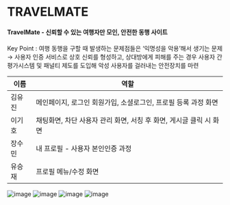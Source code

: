 # TRAVELMATE
#### TravelMate - 신뢰할 수 있는 여행자만 모인, 안전한 동행 사이트
Key Point : 여행 동행을 구할 때 발생하는 문제점들은 ‘익명성을 악용’해서 생기는 문제
→ 사용자 인증 서비스로 상호 신뢰를 형성하고, 상대방에게 피해를 주는 경우 사용자 간 평가시스템 및 패널티 제도를 도입해 악성 사용자를 걸러내는 안전장치를 마련


|이름|역할|
|---|---|
|김유진|메인페이지, 로그인 회원가입, 소셜로그인, 프로필 등록 과정 화면|
|이기호|채팅화면, 차단 사용자 관리 화면, 서칭 후 화면, 게시글 클릭 시 화면|
|장수민|내 프로필 - 사용자 본인인증 과정|
|유승재|프로필 메뉴/수정 화면|


![image](https://github.com/user-attachments/assets/7df76372-2386-45fe-bc33-47e298a1a455)
![image](https://github.com/user-attachments/assets/0c903386-d99c-4d21-9fd2-8413281b30a1)
![image](https://github.com/user-attachments/assets/d4ed5709-27ae-425d-849c-c61294a0918c)
![image](https://github.com/user-attachments/assets/7d287a85-8796-40f3-bd14-b71f32f19a50)
